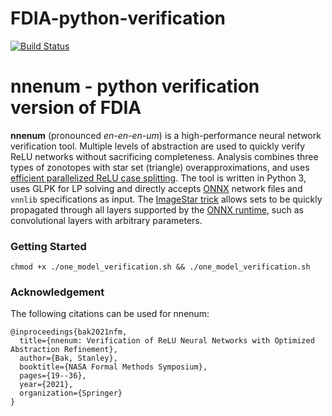 # FDIA-python-verification

[![Build Status](https://travis-ci.com/stanleybak/nnenum.svg?branch=master)](https://app.travis-ci.com/github/stanleybak/nnenum)

# nnenum - python verification version of FDIA
**nnenum** (pronounced *en-en-en-um*) is a high-performance neural network verification tool. Multiple levels of abstraction are used to quickly verify ReLU networks without sacrificing completeness. Analysis combines three types of zonotopes with star set (triangle) overapproximations, and uses [efficient parallelized ReLU case splitting](http://stanleybak.com/papers/bak2020cav.pdf). The tool is written in Python 3, uses GLPK for LP solving and directly accepts [ONNX](https://github.com/onnx/onnx) network files and `vnnlib` specifications as input. The [ImageStar trick](https://arxiv.org/abs/2004.05511) allows sets to be quickly propagated through all layers supported by the [ONNX runtime](https://github.com/microsoft/onnxruntime), such as convolutional layers with arbitrary parameters.

### Getting Started
```chmod +x ./one_model_verification.sh && ./one_model_verification.sh```

### Acknowledgement ###
The following citations can be used for nnenum:

```
@inproceedings{bak2021nfm,
  title={nnenum: Verification of ReLU Neural Networks with Optimized Abstraction Refinement},
  author={Bak, Stanley},
  booktitle={NASA Formal Methods Symposium},
  pages={19--36},
  year={2021},
  organization={Springer}
}
```